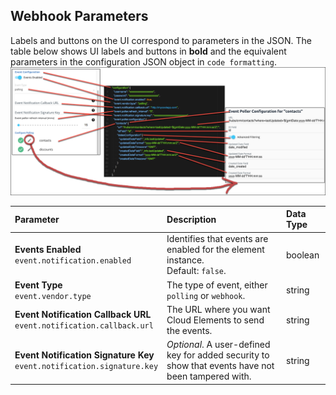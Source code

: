 ## Webhook Parameters

Labels and buttons on the UI correspond to parameters in the JSON. The table below shows UI labels and buttons in **bold** and the equivalent parameters in the configuration JSON object in `code formatting`.
![UI and JSON](/assets/img/events/ui-to-json.png)

| Parameter | Description   | Data Type |
| :------------- | :------------- | :------------- |
| **Events Enabled** </br>`event.notification.enabled` | Identifies that events are enabled for the element instance.</br>Default: `false`.  | boolean |
| **Event Type**</br>`event.vendor.type` |  The type of event, either `polling` or `webhook`. | string |
| **Event Notification Callback URL**</br>`event.notification.callback.url` |  The URL where you want Cloud Elements to send the events. | string |
| **Event Notification Signature Key** </br>`event.notification.signature.key` | *Optional*. A user-defined key for added security to show that events have not been tampered with. | string |
